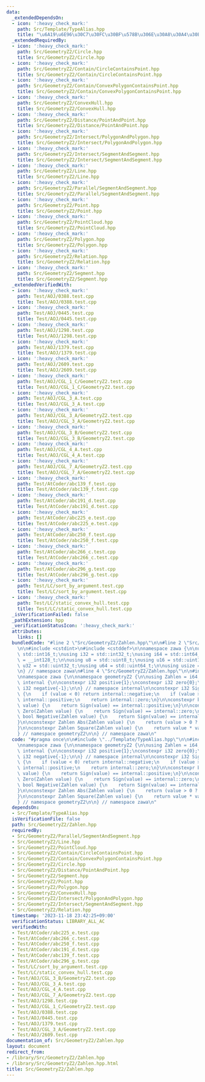 ```yaml
---
data:
  _extendedDependsOn:
  - icon: ':heavy_check_mark:'
    path: Src/Template/TypeAlias.hpp
    title: "\u6A19\u6E96\u30C7\u30FC\u30BF\u578B\u306E\u30A8\u30A4\u30EA\u30A2\u30B9"
  _extendedRequiredBy:
  - icon: ':heavy_check_mark:'
    path: Src/GeometryZ2/Circle.hpp
    title: Src/GeometryZ2/Circle.hpp
  - icon: ':heavy_check_mark:'
    path: Src/GeometryZ2/Contain/CircleContainsPoint.hpp
    title: Src/GeometryZ2/Contain/CircleContainsPoint.hpp
  - icon: ':heavy_check_mark:'
    path: Src/GeometryZ2/Contain/ConvexPolygonContainsPoint.hpp
    title: Src/GeometryZ2/Contain/ConvexPolygonContainsPoint.hpp
  - icon: ':heavy_check_mark:'
    path: Src/GeometryZ2/ConvexHull.hpp
    title: Src/GeometryZ2/ConvexHull.hpp
  - icon: ':heavy_check_mark:'
    path: Src/GeometryZ2/Distance/PointAndPoint.hpp
    title: Src/GeometryZ2/Distance/PointAndPoint.hpp
  - icon: ':heavy_check_mark:'
    path: Src/GeometryZ2/Intersect/PolygonAndPolygon.hpp
    title: Src/GeometryZ2/Intersect/PolygonAndPolygon.hpp
  - icon: ':heavy_check_mark:'
    path: Src/GeometryZ2/Intersect/SegmentAndSegment.hpp
    title: Src/GeometryZ2/Intersect/SegmentAndSegment.hpp
  - icon: ':heavy_check_mark:'
    path: Src/GeometryZ2/Line.hpp
    title: Src/GeometryZ2/Line.hpp
  - icon: ':heavy_check_mark:'
    path: Src/GeometryZ2/Parallel/SegmentAndSegment.hpp
    title: Src/GeometryZ2/Parallel/SegmentAndSegment.hpp
  - icon: ':heavy_check_mark:'
    path: Src/GeometryZ2/Point.hpp
    title: Src/GeometryZ2/Point.hpp
  - icon: ':heavy_check_mark:'
    path: Src/GeometryZ2/PointCloud.hpp
    title: Src/GeometryZ2/PointCloud.hpp
  - icon: ':heavy_check_mark:'
    path: Src/GeometryZ2/Polygon.hpp
    title: Src/GeometryZ2/Polygon.hpp
  - icon: ':heavy_check_mark:'
    path: Src/GeometryZ2/Relation.hpp
    title: Src/GeometryZ2/Relation.hpp
  - icon: ':heavy_check_mark:'
    path: Src/GeometryZ2/Segment.hpp
    title: Src/GeometryZ2/Segment.hpp
  _extendedVerifiedWith:
  - icon: ':heavy_check_mark:'
    path: Test/AOJ/0388.test.cpp
    title: Test/AOJ/0388.test.cpp
  - icon: ':heavy_check_mark:'
    path: Test/AOJ/0445.test.cpp
    title: Test/AOJ/0445.test.cpp
  - icon: ':heavy_check_mark:'
    path: Test/AOJ/1298.test.cpp
    title: Test/AOJ/1298.test.cpp
  - icon: ':heavy_check_mark:'
    path: Test/AOJ/1379.test.cpp
    title: Test/AOJ/1379.test.cpp
  - icon: ':heavy_check_mark:'
    path: Test/AOJ/2609.test.cpp
    title: Test/AOJ/2609.test.cpp
  - icon: ':heavy_check_mark:'
    path: Test/AOJ/CGL_1_C/GeometryZ2.test.cpp
    title: Test/AOJ/CGL_1_C/GeometryZ2.test.cpp
  - icon: ':heavy_check_mark:'
    path: Test/AOJ/CGL_3_A.test.cpp
    title: Test/AOJ/CGL_3_A.test.cpp
  - icon: ':heavy_check_mark:'
    path: Test/AOJ/CGL_3_A/GeometryZ2.test.cpp
    title: Test/AOJ/CGL_3_A/GeometryZ2.test.cpp
  - icon: ':heavy_check_mark:'
    path: Test/AOJ/CGL_3_B/GeometryZ2.test.cpp
    title: Test/AOJ/CGL_3_B/GeometryZ2.test.cpp
  - icon: ':heavy_check_mark:'
    path: Test/AOJ/CGL_4_A.test.cpp
    title: Test/AOJ/CGL_4_A.test.cpp
  - icon: ':heavy_check_mark:'
    path: Test/AOJ/CGL_7_A/GeometryZ2.test.cpp
    title: Test/AOJ/CGL_7_A/GeometryZ2.test.cpp
  - icon: ':heavy_check_mark:'
    path: Test/AtCoder/abc139_f.test.cpp
    title: Test/AtCoder/abc139_f.test.cpp
  - icon: ':heavy_check_mark:'
    path: Test/AtCoder/abc191_d.test.cpp
    title: Test/AtCoder/abc191_d.test.cpp
  - icon: ':heavy_check_mark:'
    path: Test/AtCoder/abc225_e.test.cpp
    title: Test/AtCoder/abc225_e.test.cpp
  - icon: ':heavy_check_mark:'
    path: Test/AtCoder/abc250_f.test.cpp
    title: Test/AtCoder/abc250_f.test.cpp
  - icon: ':heavy_check_mark:'
    path: Test/AtCoder/abc266_c.test.cpp
    title: Test/AtCoder/abc266_c.test.cpp
  - icon: ':heavy_check_mark:'
    path: Test/AtCoder/abc296_g.test.cpp
    title: Test/AtCoder/abc296_g.test.cpp
  - icon: ':heavy_check_mark:'
    path: Test/LC/sort_by_argument.test.cpp
    title: Test/LC/sort_by_argument.test.cpp
  - icon: ':heavy_check_mark:'
    path: Test/LC/static_convex_hull.test.cpp
    title: Test/LC/static_convex_hull.test.cpp
  _isVerificationFailed: false
  _pathExtension: hpp
  _verificationStatusIcon: ':heavy_check_mark:'
  attributes:
    links: []
  bundledCode: "#line 2 \"Src/GeometryZ2/Zahlen.hpp\"\n\n#line 2 \"Src/Template/TypeAlias.hpp\"\
    \n\n#include <cstdint>\n#include <cstddef>\n\nnamespace zawa {\n\nusing i16 =\
    \ std::int16_t;\nusing i32 = std::int32_t;\nusing i64 = std::int64_t;\nusing i128\
    \ = __int128_t;\n\nusing u8 = std::uint8_t;\nusing u16 = std::uint16_t;\nusing\
    \ u32 = std::uint32_t;\nusing u64 = std::uint64_t;\n\nusing usize = std::size_t;\n\
    \n} // namespace zawa\n#line 4 \"Src/GeometryZ2/Zahlen.hpp\"\n\n#include <cassert>\n\
    \nnamespace zawa {\n\nnamespace geometryZ2 {\n\nusing Zahlen = i64;\n\nnamespace\
    \ internal {\n\nconstexpr i32 positive{1};\nconstexpr i32 zero{0};\nconstexpr\
    \ i32 negative{-1};\n\n} // namespace internal\n\nconstexpr i32 Sign(Zahlen value)\
    \ {\n    if (value < 0) return internal::negative;\n    if (value > 0) return\
    \ internal::positive;\n    return internal::zero;\n}\n\nconstexpr bool Positive(Zahlen\
    \ value) {\n    return Sign(value) == internal::positive;\n}\n\nconstexpr bool\
    \ Zero(Zahlen value) {\n    return Sign(value) == internal::zero;\n}\n\nconstexpr\
    \ bool Negative(Zahlen value) {\n    return Sign(value) == internal::negative;\n\
    }\n\nconstexpr Zahlen Abs(Zahlen value) {\n    return (value > 0 ? value : -value);\n\
    }\n\nconstexpr Zahlen Square(Zahlen value) {\n    return value * value;\n}\n\n\
    } // namespace geometryZ2\n\n} // namespace zawa\n"
  code: "#pragma once\n\n#include \"../Template/TypeAlias.hpp\"\n\n#include <cassert>\n\
    \nnamespace zawa {\n\nnamespace geometryZ2 {\n\nusing Zahlen = i64;\n\nnamespace\
    \ internal {\n\nconstexpr i32 positive{1};\nconstexpr i32 zero{0};\nconstexpr\
    \ i32 negative{-1};\n\n} // namespace internal\n\nconstexpr i32 Sign(Zahlen value)\
    \ {\n    if (value < 0) return internal::negative;\n    if (value > 0) return\
    \ internal::positive;\n    return internal::zero;\n}\n\nconstexpr bool Positive(Zahlen\
    \ value) {\n    return Sign(value) == internal::positive;\n}\n\nconstexpr bool\
    \ Zero(Zahlen value) {\n    return Sign(value) == internal::zero;\n}\n\nconstexpr\
    \ bool Negative(Zahlen value) {\n    return Sign(value) == internal::negative;\n\
    }\n\nconstexpr Zahlen Abs(Zahlen value) {\n    return (value > 0 ? value : -value);\n\
    }\n\nconstexpr Zahlen Square(Zahlen value) {\n    return value * value;\n}\n\n\
    } // namespace geometryZ2\n\n} // namespace zawa\n"
  dependsOn:
  - Src/Template/TypeAlias.hpp
  isVerificationFile: false
  path: Src/GeometryZ2/Zahlen.hpp
  requiredBy:
  - Src/GeometryZ2/Parallel/SegmentAndSegment.hpp
  - Src/GeometryZ2/Line.hpp
  - Src/GeometryZ2/PointCloud.hpp
  - Src/GeometryZ2/Contain/CircleContainsPoint.hpp
  - Src/GeometryZ2/Contain/ConvexPolygonContainsPoint.hpp
  - Src/GeometryZ2/Circle.hpp
  - Src/GeometryZ2/Distance/PointAndPoint.hpp
  - Src/GeometryZ2/Segment.hpp
  - Src/GeometryZ2/Point.hpp
  - Src/GeometryZ2/Polygon.hpp
  - Src/GeometryZ2/ConvexHull.hpp
  - Src/GeometryZ2/Intersect/PolygonAndPolygon.hpp
  - Src/GeometryZ2/Intersect/SegmentAndSegment.hpp
  - Src/GeometryZ2/Relation.hpp
  timestamp: '2023-11-18 23:42:25+09:00'
  verificationStatus: LIBRARY_ALL_AC
  verifiedWith:
  - Test/AtCoder/abc225_e.test.cpp
  - Test/AtCoder/abc266_c.test.cpp
  - Test/AtCoder/abc250_f.test.cpp
  - Test/AtCoder/abc191_d.test.cpp
  - Test/AtCoder/abc139_f.test.cpp
  - Test/AtCoder/abc296_g.test.cpp
  - Test/LC/sort_by_argument.test.cpp
  - Test/LC/static_convex_hull.test.cpp
  - Test/AOJ/CGL_3_B/GeometryZ2.test.cpp
  - Test/AOJ/CGL_3_A.test.cpp
  - Test/AOJ/CGL_4_A.test.cpp
  - Test/AOJ/CGL_7_A/GeometryZ2.test.cpp
  - Test/AOJ/1298.test.cpp
  - Test/AOJ/CGL_1_C/GeometryZ2.test.cpp
  - Test/AOJ/0388.test.cpp
  - Test/AOJ/0445.test.cpp
  - Test/AOJ/1379.test.cpp
  - Test/AOJ/CGL_3_A/GeometryZ2.test.cpp
  - Test/AOJ/2609.test.cpp
documentation_of: Src/GeometryZ2/Zahlen.hpp
layout: document
redirect_from:
- /library/Src/GeometryZ2/Zahlen.hpp
- /library/Src/GeometryZ2/Zahlen.hpp.html
title: Src/GeometryZ2/Zahlen.hpp
---
```

